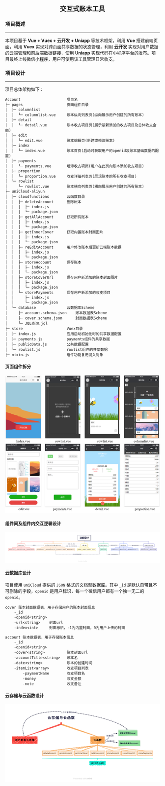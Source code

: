 <h2 align="center">交互式账本工具</h2>

### 项目概述
***

本项目基于 **Vue + Vuex + 云开发 + Uniapp** 等技术框架，利用 **Vue** 搭建前端页面，利用 **Vuex** 实现对跨页面共享数据的状态管理，利用 **云开发** 实现对用户数据的云端管理和前后端数据链接，使用 **Uniapp** 实现代码在小程序平台的发布。项目最终上线微信小程序，用户可使用该工具管理日常收支。

### 项目设计
***

项目总体架构如下：
```
Account						项目名
├─ pages					页面组件目录
│  ├─ columnlist
│  │  └─ columnlist.vue		账本纵向列表页(纵向展示用户创建的所有账本)
│  ├─ detail
│  │  └─ detail.vue			账本收支项目页(展示最新添加的收支项目及总体收支金额)
│  ├─ edit
│  │  └─ edit.vue			账本编辑页(新建或修改账本)
│  ├─ index
│  │  └─ index.vue			账本首页(启动时获取用户的openid及账本基础数据的配置)
│  ├─ payments
│  │  └─ payments.vue		增添收支项页(用户在此页向账本添加收支项目)
│  ├─ proportion
│  │  └─ proportion.vue		收支详细列表页(展现账本的所有收支项目)
│  └─ rowlist
│     └─ rowlist.vue		账本横向列表页(横向展示用户创建的所有账本)
├─ uniCloud-aliyun
│  ├─ cloudfunctions		云函数目录
│  │  ├─ deleteAccount		删除帐本
│  │  │  ├─ index.js
│  │  │  └─ package.json
│  │  ├─ getAllAccount		获取所有账本
│  │  │  ├─ index.js
│  │  │  └─ package.json
│  │  ├─ getInnerCover		获取内置账本封面图片
│  │  │  ├─ index.js
│  │  │  └─ package.json
│  │  ├─ reEditAccount		用户修改账本后更新云端账本数据
│  │  │  ├─ index.js
│  │  │  └─ package.json
│  │  ├─ storeAccount		保存账本
│  │  │  ├─ index.js
│  │  │  └─ package.json
│  │  ├─ storeCoverUrl		保存用户新添加的账本封面图片
│  │  │  ├─ index.js
│  │  │  └─ package.json
│  │  └─ storePayments		保存用户新添加的收支项目
│  │     ├─ index.js
│  │     └─ package.json
│  └─ database				云数据库Scheme
│     ├─ account.schema.json	账本数据表Scheme
│     ├─ cover.schema.json		封面数据表Scheme
│     └─ JQL查询.jql
├─ store					Vuex目录
│  ├─ index.js				应用启动初始化时的共享数据配置
│  ├─ payments.js			payments组件的共享数据
│  ├─ publicData.js			公共数据配置
│  └─ rowlist.js			rowlist组件的共享数据
├─ mixin.js					组件功能复用混入对象
```

#### 页面组件拆分

<img src="https://raw.githubusercontent.com/xianghui-ma/staticImage/master/account01.png"/>

#### 组件间及组件内交互逻辑设计

<img src="https://raw.githubusercontent.com/xianghui-ma/staticImage/master/features.png"/>

#### 云数据库设计

项目使用 `uniCloud` 提供的 `JSON` 格式的文档型数据库。其中 `_id` 是默认自带且不可删除的字段，`openid` 是用户标识，每一个微信用户都有一个独一无二的 `openid`。

```
cover 账本封面数据表，用于存储用户的账本封面信息
	-_id
	-openid<string>
	-url<string>	封面url
	-index<int>		封面标识，-1为内置封面，0为用户上传的封面
```

```
account 账本数据表，用于存储账本信息
	-_id
	-openid<string>
	-cover<string>			账本封面url
	-accountTitle<string>	账本名
	-date<string>			账本的创建时间
	-itemList<array>		收支项目列表
		-paymentName		收支项目名
		-money				收支金额
		-note				收支备注
```

#### 云存储与云函数设计

<img src="https://raw.githubusercontent.com/xianghui-ma/staticImage/master/cloudfun.png"/>